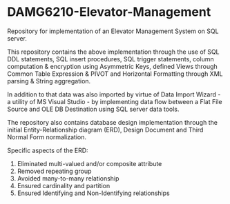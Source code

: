 # DAMG6210-Elevator-Management

Repository for implementation of an Elevator Management System on SQL server. 

This repository contains the above implementation through the use of SQL DDL statements, SQL insert procedures, SQL trigger statements, column computation & encryption using Asymmetric Keys, defined Views through Common Table Expression & PIVOT and Horizontal Formatting through XML parsing & String aggregation. 

In addition to that data was also imported by virtue of Data Import Wizard - a utility of MS Visual Studio - by implementing data flow between a Flat File Source and OLE DB Destination using SQL server data tools. 

The repository also contains database design implementation through the initial Entity-Relationship diagram (ERD), Design Document and Third Normal Form normalization.

Specific aspects of the ERD:
1) Eliminated multi-valued and/or composite attribute
2) Removed repeating group
3) Avoided many-to-many relationship
4) Ensured cardinality and partition
5) Ensured Identifying and Non-Identifying relationships




